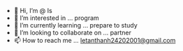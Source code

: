 - 👋 Hi, I’m @ Is
- 👀 I’m interested in ... program
- 🌱 I’m currently learning ... prepare to study
- 💞️ I’m looking to collaborate on ... partner 
- 📫 How to reach me ... letanthanh24202001@gmail.com

<!---
iloveAnthea/iloveAnthea is a ✨ special ✨ repository because its `README.md` (this file) appears on your GitHub profile.
You can click the Preview link to take a look at your changes.
--->
